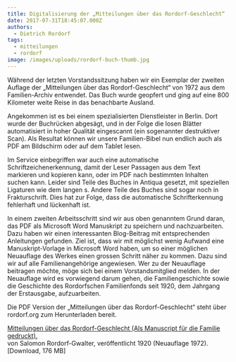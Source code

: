 ```yaml
---
title: Digitalisierung der „Mitteilungen über das Rordorf-Geschlecht“
date: 2017-07-31T18:45:07.000Z
authors:
  - Dietrich Rordorf
tags:
  - mitteilungen
  - rordorf
image: /images/uploads/rordorf-buch-thumb.jpg
---
```

Während der letzten Vorstandssitzung haben wir ein Exemplar der zweiten Auflage der „Mitteilungen über das Rordorf-Geschlecht“
von 1972 aus dem Familien-Archiv entwendet. Das Buch wurde geopfert und ging auf eine 800 Kilometer weite Reise in das benachbarte
Ausland.

<!--more-->

Angekommen ist es bei einem spezialisierten Dienstleister in Berlin. Dort wurde der Buchrücken abgesägt, und in der Folge
die losen Blätter automatisiert in hoher Qualität eingescannt (ein sogenannter destruktiver Scan). Als Resultat können wir
unsere Familien-Bibel nun endlich auch als PDF am Bildschirm oder auf dem Tablet lesen.

Im Service einbegriffen war auch eine automatische Schriftzeichenerkennung, damit der Leser Passagen aus dem Text markieren
und kopieren kann, oder im PDF nach bestimmten Inhalten suchen kann. Leider sind Teile des Buches in Antiqua gesetzt, mit
speziellen Ligaturen wie dem langen s. Andere Teile des Buches sind sogar noch in Frakturschrift. Dies hat zur Folge, dass
die automatische Schrifterkennung fehlerhaft und lückenhaft ist.

In einem zweiten Arbeitsschritt sind wir aus oben genanntem Grund daran, das PDF als Microsoft Word Manuskript zu speichern
und nachzuarbeiten. Dazu haben wir einen interessanten Blog-Beitrag mit entsprechenden Anleitungen gefunden. Ziel ist, dass
wir mit möglichst wenig Aufwand eine Manuskript-Vorlage in Microsoft Word haben, um so einer möglichen Neuauflage des Werkes
einen grossen Schritt näher zu kommen. Dazu sind wir auf alle Familienangehörige angewiesen. Wer zu der Neuauflage beitragen
möchte, möge sich bei einem Vorstandsmitglied melden. In der Neuauflage wird es vorwiegend darum gehen, die Familiengeschichte
sowie die Geschichte des Rordorfschen Familienfonds seit 1920, dem Jahrgang der Erstausgabe, aufzuarbeiten.

Die PDF Version der „Mitteilungen über das Rordorf-Geschlecht“ steht über rordorf.org zum Herunterladen bereit.

<p>
    <a href="https://www.dropbox.com/s/z5oeo6fjxxcpa0c/Rordorf-Geschlecht-Mitteilungen.pdf?dl=0" target="_blank">
        Mitteilungen über das Rordorf-Geschlecht (Als Manuscript für die Familie gedruckt).
    </a><br>
    von Salomon Rordorf-Gwalter, veröffentlicht 1920 (Neuauflage 1972). [Download, 176 MB]
</p>
